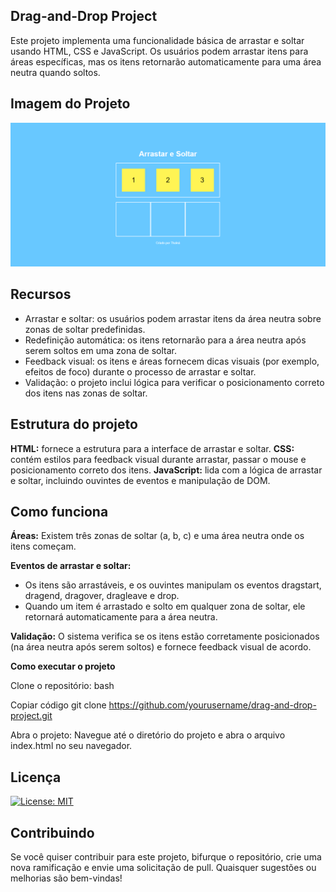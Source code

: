 ## Drag-and-Drop Project

Este projeto implementa uma funcionalidade básica de arrastar e soltar usando HTML, CSS e JavaScript. Os usuários podem arrastar itens para áreas específicas, mas os itens retornarão automaticamente para uma área neutra quando soltos.

## Imagem do Projeto

<img src="/assets/foto-projeto.png" alt="imagem_readme">

## Recursos

 - Arrastar e soltar: os usuários podem arrastar itens da área neutra sobre zonas de soltar predefinidas.
 - Redefinição automática: os itens retornarão para a área neutra após serem soltos em uma zona de soltar.
 - Feedback visual: os itens e áreas fornecem dicas visuais (por exemplo, efeitos de foco) durante o processo de arrastar e soltar.
 - Validação: o projeto inclui lógica para verificar o posicionamento correto dos itens nas zonas de soltar.
 

## Estrutura do projeto

**HTML:** fornece a estrutura para a interface de arrastar e soltar.
**CSS:** contém estilos para feedback visual durante arrastar, passar o mouse e posicionamento correto dos itens.
**JavaScript:** lida com a lógica de arrastar e soltar, incluindo ouvintes de eventos e manipulação de DOM.

## Como funciona

**Áreas:** Existem três zonas de soltar (a, b, c) e uma área neutra onde os itens começam.

**Eventos de arrastar e soltar:**

 - Os itens são arrastáveis, e os ouvintes manipulam os eventos dragstart, dragend, dragover, dragleave e drop.
- Quando um item é arrastado e solto em qualquer zona de soltar, ele retornará automaticamente para a área neutra.

**Validação:** O sistema verifica se os itens estão corretamente posicionados (na área neutra após serem soltos) e fornece feedback visual de acordo.

**Como executar o projeto**

Clone o repositório:
bash

Copiar código
git clone https://github.com/yourusername/drag-and-drop-project.git

Abra o projeto: Navegue até o diretório do projeto e abra o arquivo index.html no seu navegador.

## **Licença**

[![License: MIT](https://img.shields.io/badge/License-MIT-yellow.svg)](https://opensource.org/licenses/MIT)

## Contribuindo

Se você quiser contribuir para este projeto, bifurque o repositório, crie uma nova ramificação e envie uma solicitação de pull. Quaisquer sugestões ou melhorias são bem-vindas!